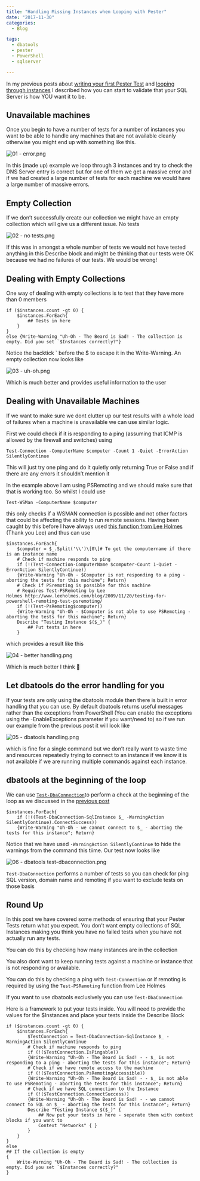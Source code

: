 ```yaml
---
title: "Handling Missing Instances when Looping with Pester"
date: "2017-11-30" 
categories:
  - Blog

tags:
  - dbatools
  - pester
  - PowerShell
  - sqlserver

---
```

In my previous posts about [writing your first Pester Test](https://blog.robsewell.com/write-your-first-pester-test-today/) and [looping through instances](https://blog.robsewell.com/2-ways-to-loop-through-collections-in-pester/) I described how you can start to validate that your SQL Server is how YOU want it to be.

Unavailable machines
--------------------

Once you begin to have a number of tests for a number of instances you want to be able to handle any machines that are not available cleanly otherwise you might end up with something like this.

![01 - error.png](https://blog.robsewell.com/assets/uploads/2017/11/01-error.png)

In this (made up) example we loop through 3 instances and try to check the DNS Server entry is correct but for one of them we get a massive error and if we had created a large number of tests for each machine we would have a large number of massive errors.

Empty Collection
----------------

If we don’t successfully create our collection we might have an empty collection which will give us a different issue. No tests

![02 - no tests.png](https://blog.robsewell.com/assets/uploads/2017/11/02-no-tests.png)

If this was in amongst a whole number of tests we would not have tested anything in this Describe block and might be thinking that our tests were OK because we had no failures of our tests. We would be wrong!

Dealing with Empty Collections
------------------------------

One way of dealing with empty collections is to test that they have more than 0 members
```
if ($instances.count -gt 0) {
    $instances.ForEach{
        ## Tests in here
    }
}
else {Write-Warning "Uh-Oh - The Beard is Sad! - The collection is empty. Did you set `$Instances correctly?"}
```
Notice the backtick ` before the $ to escape it in the Write-Warning. An empty collection now looks like

![03 - uh-oh.png](https://blog.robsewell.com/assets/uploads/2017/11/03-uh-oh.png)

Which is much better and provides useful information to the user

Dealing with Unavailable Machines
---------------------------------

If we want to make sure we dont clutter up our test results with a whole load of failures when a machine is unavailable we can use similar logic.

First we could check if it is responding to a ping (assuming that ICMP is allowed by the firewall and switches) using

`Test-Connection -ComputerName $computer -Count 1 -Quiet -ErrorAction SilentlyContinue`

This will just try one ping and do it quietly only returning True or False and if there are any errors it shouldn’t mention it

In the example above I am using PSRemoting and we should make sure that that is working too. So whilst I could use

`Test-WSMan -ComputerName $computer`

this only checks if a WSMAN connection is possible and not other factors that could be affecting the ability to run remote sessions. Having been caught by this before I have always used [this function from Lee Holmes](http://www.leeholmes.com/blog/2009/11/20/testing-for-powershell-remoting-test-psremoting/) (Thank you Lee) and thus can use
```
$instances.ForEach{
    $computer = $_.Split('\\')\[0\]# To get the computername if there is an instance name
    # Check if machine responds to ping
    if (!(Test-Connection-ComputerName $computer-Count 1-Quiet -ErrorAction SilentlyContinue))
    {Write-Warning "Uh-Oh - $Computer is not responding to a ping - aborting the tests for this machine"; Return}
    # Check if PSremoting is possible for this machine
    # Requires Test-PSRemoting by Lee Holmes http://www.leeholmes.com/blog/2009/11/20/testing-for-powershell-remoting-test-psremoting/
    if (!(Test-PsRemoting$computer))
    {Write-Warning "Uh-Oh - $Computer is not able to use PSRemoting - aborting the tests for this machine"; Return}
    Describe "Testing Instance $($_)" {
        ## Put tests in here
    }
```
which provides a result like this

![04 - better handling.png](https://blog.robsewell.com/assets/uploads/2017/11/04-better-handling.png)

Which is much better I think 🙂

Let dbatools do the error handling for you
------------------------------------------

If your tests are only using the dbatools module then there is built in error handling that you can use. By default dbatools returns useful messages rather than the exceptions from PowerShell (You can enable the exceptions using the -EnableExceptions parameter if you want/need to) so if we run our example from the previous post it will look like

![05 - dbatools handling.png](https://blog.robsewell.com/assets/uploads/2017/11/05-dbatools-handling.png)

which is fine for a single command but we don’t really want to waste time and resources repeatedly trying to connect to an instance if we know it is not available if we are running multiple commands against each instance.

dbatools at the beginning of the loop
-------------------------------------

We can use [`Test-DbaConnection`](https://dbatools.io/functions/test-dbaconnection/)to perform a check at the beginning of the loop as we discussed in the [previous post](https://blog.robsewell.com/2-ways-to-loop-through-collections-in-pester/)
```
$instances.ForEach{
    if (!((Test-DbaConnection-SqlInstance $_ -WarningAction SilentlyContinue).ConnectSuccess))
    {Write-Warning "Uh-Oh - we cannot connect to $_ - aborting the tests for this instance"; Return}
```
Notice that we have used `-WarningAction SilentlyContinue` to hide the warnings from the command this tiime. Our test now looks like

![06 - dbatools test-dbaconnection.png](https://blog.robsewell.com/assets/uploads/2017/11/06-dbatools-test-dbaconnection.png)

`Test-DbaConnection` performs a number of tests so you can check for ping SQL version, domain name and remoting if you want to exclude tests on those basis

Round Up
--------

In this post we have covered some methods of ensuring that your Pester Tests return what you expect. You don’t want empty collections of SQL Instances making you think you have no failed tests when you have not actually run any tests.

You can do this by checking how many instances are in the collection

You also dont want to keep running tests against a machine or instance that is not responding or available.

You can do this by checking a ping with `Test-Connection` or if remoting is required by using the `Test-PSRemoting` function from Lee Holmes

If you want to use dbatools exclusively you can use `Test-DbaConnection`

Here is a framework to put your tests inside. You will need to provide the values for the $Instances and place your tests inside the Describe Block
```
if ($instances.count -gt 0) {
    $instances.ForEach{
        $TestConnection = Test-DbaConnection-SqlInstance $_ -WarningAction SilentlyContinue
        # Check if machine responds to ping
        if (!($TestConnection.IsPingable))
        {Write-Warning "Uh-Oh - The Beard is Sad! - - $_ is not responding to a ping - aborting the tests for this instance"; Return}
        # Check if we have remote access to the machine
        if (!($TestConnection.PsRemotingAccessible))
        {Write-Warning "Uh-Oh - The Beard is Sad! - - $_ is not able to use PSRemoting - aborting the tests for this instance"; Return}
        # Check if we have SQL connection to the Instance
        if (!($TestConnection.ConnectSuccess))
        {Write-Warning "Uh-Oh - The Beard is Sad! - - we cannot connect to SQL on $_ - aborting the tests for this instance"; Return}
        Describe "Testing Instance $($_)" {
            ## Now put your tests in here - seperate them with context blocks if you want to
            Context "Networks" { }
        }
    }
}
else
## If the collection is empty
{
    Write-Warning "Uh-Oh - The Beard is Sad! - The collection is empty. Did you set `$Instances correctly?"
}
```

